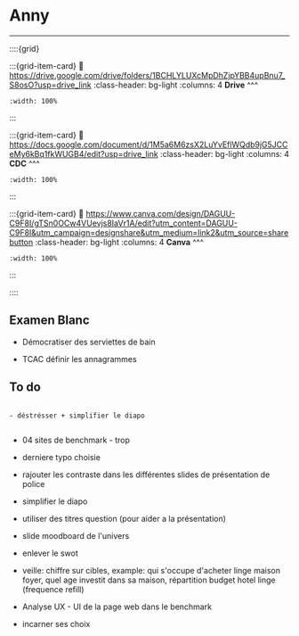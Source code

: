 # Anny

***

::::{grid} 

:::{grid-item-card}
:link: https://drive.google.com/drive/folders/1BCHLYLUXcMpDhZjpYBB4upBnu7_S8osO?usp=drive_link
:class-header: bg-light
:columns: 4
**Drive**
^^^


```{image} ../../Docs/Logos/256px-Google_Drive_icon_(2020).svg.png
:width: 100%
```

:::

:::{grid-item-card}
:link: https://docs.google.com/document/d/1M5a6M6zsX2LuYvEflWQdb9jG5JCCeMy6kBq1fkWUGB4/edit?usp=drive_link
:class-header: bg-light
:columns: 4
**CDC**
^^^


```{image} ../../Docs/Logos/256px-Microsoft_Office_Word_(2019–present).svg.png
:width: 100%
```

:::

:::{grid-item-card}
:link: https://www.canva.com/design/DAGUU-C9F8I/gTSn0OCw4VUevjs8IaVr1A/edit?utm_content=DAGUU-C9F8I&utm_campaign=designshare&utm_medium=link2&utm_source=sharebutton
:class-header: bg-light
:columns: 4
**Canva**
^^^


```{image} ../../Docs/Logos/Canva_icon_2021.svg
:width: 100%
```

:::

::::

## Examen Blanc

- Démocratiser des serviettes de bain

- TCAC définir les annagrammes

## To do 

```{note}

- déstrésser + simplifier le diapo


```

- 04 sites de benchmark - trop

- derniere typo choisie

- rajouter les contraste dans les différentes slides de présentation de police

- simplifier le diapo

- utiliser des titres question (pour aider a la présentation)

- slide moodboard de l'univers

- enlever le swot

- veille: chiffre sur cibles, example: qui s'occupe d'acheter linge maison foyer, quel age investit dans sa maison, répartition budget hotel linge (frequence refill)

- Analyse UX - UI de la page web dans le benchmark

- incarner ses choix

